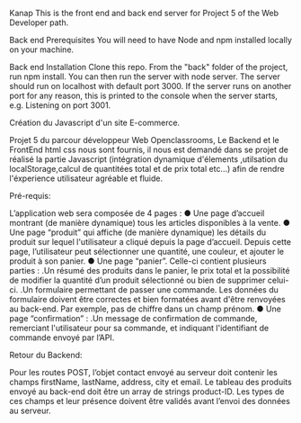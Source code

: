 Kanap
This is the front end and back end server for Project 5 of the Web Developer path.

Back end Prerequisites
You will need to have Node and npm installed locally on your machine.

Back end Installation
Clone this repo. From the "back" folder of the project, run npm install. You can then run the server with node server. The server should run on localhost with default port 3000. If the server runs on another port for any reason, this is printed to the console when the server starts, e.g. Listening on port 3001.

Création du Javascript d'un site E-commerce.

Projet 5 du parcour développeur Web Openclassrooms,
Le Backend et le FrontEnd html css nous sont fournis, il nous est demandé dans se projet de réalisé la partie 
Javascript (intégration dynamique d'élements ,utilsation du localStorage,calcul de quantitées total et de prix total etc...)
afin de rendre l'éxperience utilisateur agréable et fluide.

Pré-requis:

L’application web sera composée de 4 pages :
● Une page d’accueil montrant (de manière dynamique) tous les articles disponibles à
la vente.
● Une page “produit” qui affiche (de manière dynamique) les détails du produit sur
lequel l'utilisateur a cliqué depuis la page d’accueil. Depuis cette page, l’utilisateur
peut sélectionner une quantité, une couleur, et ajouter le produit à son panier.
● Une page “panier”. Celle-ci contient plusieurs parties :
.Un résumé des produits dans le panier, le prix total et la possibilité de
modifier la quantité d’un produit sélectionné ou bien de supprimer celui-ci.
.Un formulaire permettant de passer une commande. Les données du
formulaire doivent être correctes et bien formatées avant d'être renvoyées au
back-end. Par exemple, pas de chiffre dans un champ prénom.
● Une page “confirmation” :
.Un message de confirmation de commande, remerciant l'utilisateur pour sa
commande, et indiquant l'identifiant de commande envoyé par l’API.

Retour du Backend:

Pour les routes POST, l’objet contact envoyé au serveur doit contenir les champs firstName,
lastName, address, city et email. Le tableau des produits envoyé au back-end doit être un
array de strings product-ID. Les types de ces champs et leur présence doivent être validés
avant l’envoi des données au serveur.